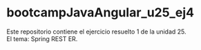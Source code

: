 # bootcampJavaAngular_u25_ej4
Este repositorio contiene el ejercicio resuelto 1 de la unidad 25.  
El tema: Spring REST ER.
